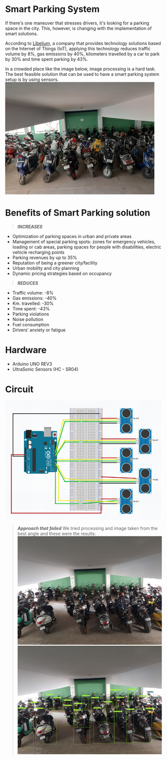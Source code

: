 # Smart Parking System
If there's one maneuver that stresses drivers, it's looking for a parking space in the city. This, however, is changing with the implementation of smart solutions.

According to [Libelium](https://www.libelium.com/iot-solutions/smart-parking/), a company that provides technology solutions based on the Internet of Things (IoT), applying this technology reduces traffic volume by 8%, gas emissions by 40%, kilometers travelled by a car to park by 30% and time spent parking by 43%.

In a crowded place like the image below, image processing is a hard task. The best feasible solution that can be used to have a smart parking system setup is by using sensors.
![image](https://github.com/rahulrao9/34_LotLurkers/blob/main/view.png)

# Benefits of Smart Parking solution
>***INCREASES***
* Optimization of parking spaces in urban and private areas
* Management of special parking spots: zones for emergency vehicles, loading or cab areas, parking spaces for people with disabilities, electric vehicle recharging points
* Parking revenues by up to 35%
* Reputation of being a greener city/facility
* Urban mobility and city planning
* Dynamic pricing strategies based on occupancy

>***REDUCES***
* Traffic volume: -8%
* Gas emissions: -40%
* Km. travelled: -30%
* Time spent: -43%
* Parking violations
* Noise pollution
* Fuel consumption
* Drivers’ anxiety or fatigue

# Hardware
* Arduino UNO REV3
* UltraSonic Sensors (HC - SR04)

# Circuit
![image](https://github.com/rahulrao9/34_LotLurkers/blob/main/circuit.png)

>***Approach that failed***
We tried processing and image taken from the best angle and these were the results:
![image](https://github.com/rahulrao9/34_LotLurkers/blob/main/test_3.png)
![image](https://github.com/rahulrao9/34_LotLurkers/blob/main/res_3.png)
